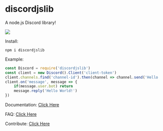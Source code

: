 # discordjslib
A node.js Discord library!

<a href="https://nodei.co/npm/discordjslib/"><img src="https://nodei.co/npm/discordjslib.png?compact=true"></a>

Install: 
```
npm i discordjslib
```


Example:
```js
const Discord = require('discordjslib')
const client = new Discord().Client('client-token')
client.channels.find('channel-id').then(channel => channel.send('Hello World!'))
client.on('message', message => {
    if(message.user.bot) return
    message.reply('Hello World!')
})
```


Documentation: 
[Click Here](https://github.com/discordjslib/discordjslib/blob/main/Documentation/Welcome.md)


FAQ: 
[Click Here](https://github.com/discordjslib/discordjslib/blob/main/Documentation/FAQ.md)


Contribute: 
[Click Here](https://opensource.guide/how-to-contribute/)
